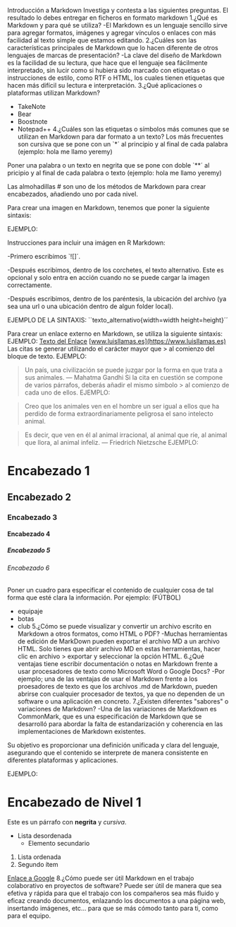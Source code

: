Introducción a Markdown
Investiga y contesta a las siguientes preguntas. El resultado lo debes entregar en ficheros en formato markdown
1.¿Qué es Markdown y para qué se utiliza?
-El Markdown es un lenguaje sencillo sirve para agregar formatos, imágenes y agregar vínculos o enlaces con más facilidad al texto simple que estamos editando.
2.¿Cuáles son las características principales de Markdown que lo hacen diferente de otros lenguajes de marcas de presentación?
-La clave del diseño de Markdown es la facilidad de su lectura, que hace que el lenguaje sea fácilmente interpretado, sin lucir como si hubiera sido marcado con etiquetas o instrucciones de estilo, como RTF o HTML, los cuales tienen etiquetas que hacen más difícil su lectura e interpretación.
3.¿Qué aplicaciones o plataformas utilizan Markdown?
* TakeNote
* Bear
* Boostnote
* Notepad++
4.¿Cuáles son las etiquetas o símbolos más comunes que se utilizan en Markdown para dar formato a un texto?
Los más frecuentes son cursiva que se pone con un `*´ al principio y al final de cada palabra (ejemplo: hola me llamo yeremy)

Poner una palabra o un texto en negrita que se pone con doble `**´ al pricipio y al final de cada palabra o texto (ejemplo: hola me llamo yeremy)

Las almohadillas # son uno de los métodos de Markdown para crear encabezados, añadiendo uno por cada nivel.

Para crear una imagen en Markdown, tenemos que poner la siguiente sintaxis:

EJEMPLO:



Instrucciones para incluir una imágen en R Markdown:

-Primero escribimos `![]´.

-Después escribimos, dentro de los corchetes, el texto alternativo. Este es opcional y solo entra en acción cuando no se puede cargar la imagen correctamente.

-Después escribimos, dentro de los paréntesis, la ubicación del archivo (ya sea una url o una ubicación dentro de algun folder local).

EJEMPLO DE LA SINTAXIS: ``texto_alternativo{width=width height=height}´´

Para crear un enlace externo en Markdown, se utiliza la siguiente sintaxis: EJEMPLO:
[Texto del Enlace](URL-del-enlace)
[www.luisllamas.es](https://www.luisllamas.es) 
Las citas se generar utilizando el carácter mayor que > al comienzo del bloque de texto.
EJEMPLO:

> Un país, una civilización se puede juzgar por la forma en que trata a sus animales.  — Mahatma Gandhi 
Si la cita en cuestión se compone de varios párrafos, deberás añadir el mismo símbolo > al comienzo de cada uno de ellos.
EJEMPLO:

> Creo que los animales ven en el hombre un ser igual a ellos que ha perdido de forma extraordinariamente peligrosa el sano intelecto animal.

> Es decir, que ven en él al animal irracional, al animal que ríe, al animal que llora, al animal infeliz. — Friedrich Nietzsche
EJEMPLO:

# Encabezado 1
## Encabezado 2
### Encabezado 3
#### Encabezado 4
##### Encabezado 5
###### Encabezado 6
Poner un cuadro para especificar el contenido de cualquier cosa de tal forma que esté clara la información. Por ejemplo: (FÚTBOL)
* equipaje
* botas
* club
5.¿Cómo se puede visualizar y convertir un archivo escrito en Markdown a otros formatos, como HTML o PDF?
-Muchas herramientas de edición de MarkDown pueden exportar el archivo MD a un archivo HTML. Solo tienes que abrir archivo MD en estas herramientas, hacer clic en archivo > exportar y seleccionar la opción HTML.
6.¿Qué ventajas tiene escribir documentación o notas en Markdown frente a usar procesadores de texto como Microsoft Word o Google Docs?
-Por ejemplo; una de las ventajas de usar el Markdown frente a los proesadores de texto es que los archivos .md de Markdown, pueden abrirse con cualquier procesador de textos, ya que no dependen de un software o una aplicación en concreto.
7.¿Existen diferentes "sabores" o variaciones de Markdown?
-Una de las variaciones de Markdown es CommonMark, que es una especificación de Markdown que se desarrolló para abordar la falta de estandarización y coherencia en las implementaciones de Markdown existentes.

Su objetivo es proporcionar una definición unificada y clara del lenguaje, asegurando que el contenido se interprete de manera consistente en diferentes plataformas y aplicaciones.

EJEMPLO:

# Encabezado de Nivel 1

Este es un párrafo con **negrita** y *cursiva*.

- Lista desordenada
  - Elemento secundario

1. Lista ordenada
2. Segundo ítem

[Enlace a Google](https://www.google.com)
8.¿Cómo puede ser útil Markdown en el trabajo colaborativo en proyectos de software?
Puede ser útil de manera que sea efetiva y rápida para que el trabajo con los compañeros sea más fluido y eficaz creando documentos, enlazando los documentos a una página web, insertando imágenes, etc... para que se más cómodo tanto para ti, como para el equipo.


